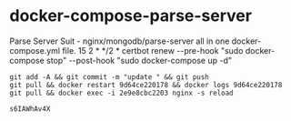 # docker-compose-parse-server
Parse Server Suit - nginx/mongodb/parse-server all in one docker-compose.yml file.
15 2 * */2 * certbot renew --pre-hook "sudo docker-compose stop" --post-hook "sudo docker-compose up -d"

```
git add -A && git commit -m "update " && git push
git pull && docker restart 9d64ce220178 && docker logs 9d64ce220178
git pull && docker exec -i 2e9e8cbc2203 nginx -s reload

s6IAWhAv4X

```